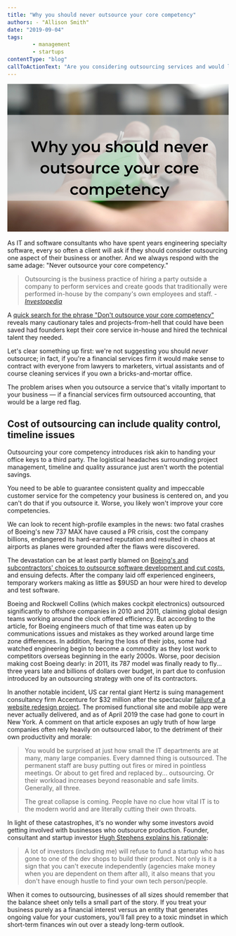 ```yaml
---
title: "Why you should never outsource your core competency"
authors: - "Allison Smith"
date: "2019-09-04"
tags:
        - management
        - startups
contentType: "blog"
callToActionText: "Are you considering outsourcing services and would like a second opinion? Get in touch today."
---
```


![Text "Why you should never outsource your core competency" overlaid on a photo of keys with a green fob in the palm of a hand](never-outsource-core-competency.jpg)



As IT and software consultants who have spent years engineering specialty software, every so often a client will ask if they should consider outsourcing one aspect of their business or another. And we always respond with the same adage: "Never outsource your core competency."

<!-- end excerpt -->

> Outsourcing is the business practice of hiring a party outside a company to perform services and create goods that traditionally were performed in-house by the company's own employees and staff.  - [*Investopedia*](https://www.investopedia.com/terms/o/outsourcing.asp)

A [quick search for the phrase "Don't outsource your core competency"](https://duckduckgo.com/?q=Don%27t+outsource+your+core+competency&t=h_&ia=web) reveals many cautionary tales and projects-from-hell that could have been saved had founders kept their core service in-house and hired the technical talent they needed.

Let's clear something up first: we're not suggesting you should *never* outsource; in fact, if you're a financial services firm it would make sense to contract with everyone from lawyers to marketers, virtual assistants and of course cleaning services if you own a bricks-and-mortar office.

The problem arises when you outsource a service that's vitally important to your business — if a financial services firm outsourced accounting, that would be a large red flag.

## Cost of outsourcing can include quality control, timeline issues

Outsourcing your core competency introduces risk akin to handing your office keys to a third party. The logistical headaches surrounding project management, timeline and quality assurance just aren't worth the potential savings.

You need to be able to guarantee consistent quality and impeccable customer service for the competency your business is centered on, and you can't do that if you outsource it. Worse, you likely won't improve your core competencies. 

We can look to recent high-profile examples in the news: two fatal crashes of Boeing's new 737 MAX have caused a PR crisis, cost the company billions, endangered its hard-earned reputation and resulted in chaos at airports as planes were grounded after the flaws were discovered. 

The devastation can be at least partly blamed on [Boeing's and subcontractors' choices to outsource software development and cut costs](https://www.theage.com.au/business/companies/boeing-s-737-max-software-outsourced-to-12-80-an-hour-engineers-20190629-p522h4.html), and ensuing defects. After the company laid off experienced engineers, temporary workers making as little as $9USD an hour were hired to develop and test software.

Boeing and Rockwell Collins (which makes cockpit electronics) outsourced significantly to offshore companies in 2010 and 2011, claiming global design teams working around the clock offered efficiency. But according to the article, for Boeing engineers much of that time was eaten up by communications issues and mistakes as they worked around large time zone differences. In addition, fearing the loss of their jobs, some had watched engineering begin to become a commodity as they lost work to competitors overseas beginning in the early 2000s. Worse, poor decision making cost Boeing dearly: in 2011, its 787 model was finally ready to fly... three years late and billions of dollars over budget, in part due to confusion introduced by an outsourcing strategy with one of its contractors.

In another notable incident, US car rental giant Hertz is suing management consultancy firm Accenture for $32 million after the spectacular [failure of a website redesign project](https://www.theregister.co.uk/2019/04/23/hertz_accenture_lawsuit/). The promised functional site and mobile app were  never actually delivered, and as of April 2019 the case had gone to court in New York. A comment on that article exposes an ugly truth of how large companies often rely heavily on outsourced labor, to the detriment of their own productivity and morale:

> You would be surprised at just how small the IT departments are at many, many large companies. Every damned thing is outsourced. The permanent staff are busy putting out fires or mired in pointless meetings. Or about to get fired and replaced by... outsourcing. Or their workload increases beyond reasonable and safe limits. Generally, all three.
>
> The great collapse is coming. People have no clue how vital IT is to the modern world and are literally cutting their own throats.

In light of these catastrophes, it's no wonder why some investors avoid getting involved with businesses who outsource production. Founder, consultant and startup investor [Hugh Stephens explains his rationale](https://hughstephens.com/2017/08/never-outsource-core-competencies/): 

> A lot of investors (including me) will refuse to fund a startup who has gone to one of the dev shops to build their product. Not only is it a sign that you can't execute independently (agencies make money when you are dependent on them after all), it also means that you don't have enough hustle to find your own tech person/people.

When it comes to outsourcing, businesses of all sizes should remember that the balance sheet only tells a small part of the story. If you treat your business purely as a financial interest versus an entity that generates ongoing value for your customers, you'll fall prey to a toxic mindset in which short-term finances win out over a steady long-term outlook.
